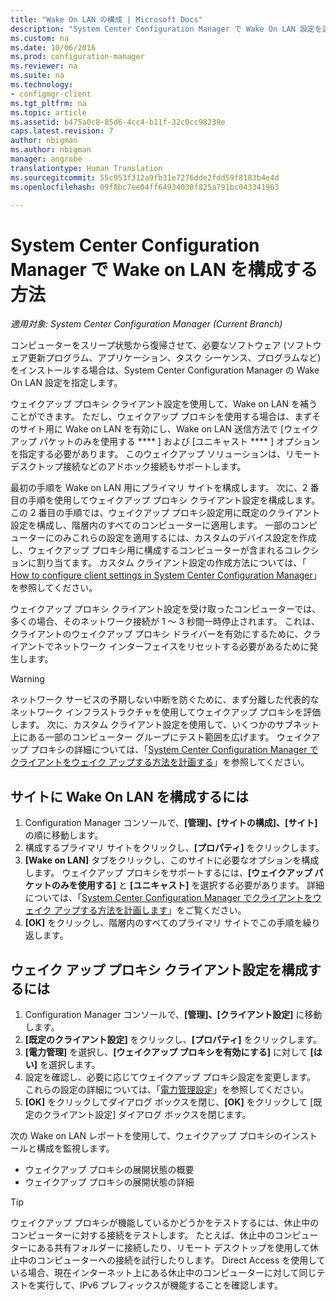 ```yaml
---
title: "Wake On LAN の構成 | Microsoft Docs"
description: "System Center Configuration Manager で Wake On LAN 設定を選択します。"
ms.custom: na
ms.date: 10/06/2016
ms.prod: configuration-manager
ms.reviewer: na
ms.suite: na
ms.technology:
- configmgr-client
ms.tgt_pltfrm: na
ms.topic: article
ms.assetid: b475a0c8-85d6-4cc4-b11f-32c0cc98239e
caps.latest.revision: 7
author: nbigman
ms.author: nbigman
manager: angrobe
translationtype: Human Translation
ms.sourcegitcommit: 55c953f312a9fb31e7276dde2fdd59f8183b4e4d
ms.openlocfilehash: 09f8bc7ee04ff64934030f825a791bc043341963

---
```

# <a name="how-to-configure-wake-on-lan-in-system-center-configuration-manager"></a>System Center Configuration Manager で Wake on LAN を構成する方法

*適用対象: System Center Configuration Manager (Current Branch)*

コンピューターをスリープ状態から復帰させて、必要なソフトウェア (ソフトウェア更新プログラム、アプリケーション、タスク シーケンス、プログラムなど) をインストールする場合は、System Center Configuration Manager の Wake On LAN 設定を指定します。

ウェイクアップ プロキシ クライアント設定を使用して、Wake on LAN を補うことができます。 ただし、ウェイクアップ プロキシを使用する場合は、まずそのサイト用に Wake on LAN を有効にし、Wake on LAN 送信方法で [ウェイクアップ パケットのみを使用する **** ] および [ユニキャスト **** ] オプションを指定する必要があります。 このウェイクアップ ソリューションは、リモート デスクトップ接続などのアドホック接続もサポートします。

最初の手順を Wake on LAN 用にプライマリ サイトを構成します。 次に、2 番目の手順を使用してウェイクアップ プロキシ クライアント設定を構成します。 この 2 番目の手順では、ウェイクアップ プロキシ設定用に既定のクライアント設定を構成し、階層内のすべてのコンピューターに適用します。 一部のコンピューターにのみこれらの設定を適用するには、カスタムのデバイス設定を作成し、ウェイクアップ プロキシ用に構成するコンピューターが含まれるコレクションに割り当てます。 カスタム クライアント設定の作成方法については、「 [How to configure client settings in System Center Configuration Manager](../../../core/clients/deploy/configure-client-settings.md)」を参照してください。

ウェイクアップ プロキシ クライアント設定を受け取ったコンピューターでは、多くの場合、そのネットワーク接続が 1 ～ 3 秒間一時停止されます。 これは、クライアントのウェイクアップ プロキシ ドライバーを有効にするために、クライアントでネットワーク インターフェイスをリセットする必要があるために発生します。

> [!WARNING]
> ネットワーク サービスの予期しない中断を防ぐために、まず分離した代表的なネットワーク インフラストラクチャを使用してウェイクアップ プロキシを評価します。 次に、カスタム クライアント設定を使用して、いくつかのサブネット上にある一部のコンピューター グループにテスト範囲を広げます。 ウェイクアップ プロキシの詳細については、「[System Center Configuration Manager でクライアントをウェイク アップする方法を計画する](../../../core/clients/deploy/plan/plan-wake-up-clients.md)」を参照してください。

## <a name="to-configure-wake-on-lan-for-a-site"></a>サイトに Wake On LAN を構成するには

1. Configuration Manager コンソールで、**[管理]、[サイトの構成]、[サイト]** の順に移動します。
2. 構成するプライマリ サイトをクリックし、**[プロパティ]** をクリックします。
3. **[Wake on LAN]** タブをクリックし、このサイトに必要なオプションを構成します。 ウェイクアップ プロキシをサポートするには、**[ウェイクアップ パケットのみを使用する]** と **[ユニキャスト]** を選択する必要があります。 詳細については、「[System Center Configuration Manager でクライアントをウェイク アップする方法を計画します](../../../core/clients/deploy/plan/plan-wake-up-clients.md)」をご覧ください。
4. **[OK]** をクリックし、階層内のすべてのプライマリ サイトでこの手順を繰り返します。

## <a name="to-configure-wake-up-proxy-client-settings"></a>ウェイク アップ プロキシ クライアント設定を構成するには

1. Configuration Manager コンソールで、**[管理]、[クライアント設定]** に移動します。
2. **[既定のクライアント設定]** をクリックし、**[プロパティ]** をクリックします。
3. **[電力管理]** を選択し、**[ウェイクアップ プロキシを有効にする]** に対して **[はい]** を選択します。
4. 設定を確認し、必要に応じてウェイクアップ プロキシ設定を変更します。 これらの設定の詳細については、「[電力管理設定](../../../core/clients/deploy/about-client-settings.md#power-management)」を参照してください。
5. **[OK]** をクリックしてダイアログ ボックスを閉じ、**[OK]** をクリックして [既定のクライアント設定] ダイアログ ボックスを閉じます。

次の Wake on LAN レポートを使用して、ウェイクアップ プロキシのインストールと構成を監視します。

- ウェイクアップ プロキシの展開状態の概要
- ウェイクアップ プロキシの展開状態の詳細

> [!TIP]
> ウェイクアップ プロキシが機能しているかどうかをテストするには、休止中のコンピューターに対する接続をテストします。 たとえば、休止中のコンピューターにある共有フォルダーに接続したり、リモート デスクトップを使用して休止中のコンピューターへの接続を試行したりします。 Direct Access を使用している場合、現在インターネット上にある休止中のコンピューターに対して同じテストを実行して、IPv6 プレフィックスが機能することを確認します。



<!--HONumber=Dec16_HO3-->


